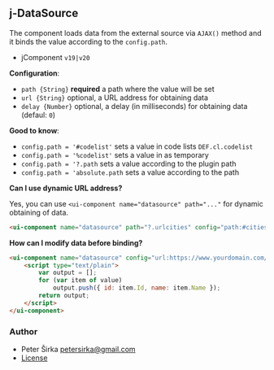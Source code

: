 ## j-DataSource

The component loads data from the external source via `AJAX()` method and it binds the value according to the `config.path`.

- jComponent `v19|v20`

__Configuration__:

- `path {String}` __required__ a path where the value will be set
- `url {String}` optional, a URL address for obtaining data
- `delay {Number}` optional, a delay (in milliseconds) for obtaining data (defaul: `0`)

__Good to know__:

- `config.path = '#codelist'` sets a value in code lists `DEF.cl.codelist`
- `config.path = '%codelist'` sets a value in as temporary
- `config.path = '?.path` sets a value according to the plugin path
- `config.path = 'absolute.path` sets a value according to the path

__Can I use dynamic URL address?__

Yes, you can use `<ui-component name="datasource" path="..."` for dynamic obtaining of data.

```html
<ui-component name="datasource" path="?.urlcities" config="path:#cities"></ui-component>
```

__How can I modify data before binding?__

```html
<ui-component name="datasource" config="url:https://www.yourdomain.com/api/countries/;path:#countries">
	<script type="text/plain">
		var output = [];
		for (var item of value)
			output.push({ id: item.Id, name: item.Name });
		return output;
	</script>
</ui-component>
```

### Author

- Peter Širka <petersirka@gmail.com>
- [License](https://www.totaljs.com/license/)
